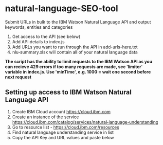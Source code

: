 # natural-language-SEO-tool
Submit URLs in bulk to the IBM Watson Natural Language API and output keywords, entities and categories

1. Get access to the API (see below)
2. Add API details to index.js
3. Add URLs you want to run through the API in add-urls-here.txt
4. nlu-summary.xlsx will contain all of your natural language data

**The script has the ability to limit requests to the IBM Watson API as you can recieve 429 errors if too many requests are made, see 'limiter' variable in index.js. Use 'minTime', e.g. 1000 = wait one second before next request**

## Setting up access to IBM Watson Natural Language API

1. Create IBM Cloud account https://cloud.ibm.com
2. Create an instance of the service https://cloud.ibm.com/catalog/services/natural-language-understanding
3. Go to resource list - https://cloud.ibm.com/resources
4. Find natural language understanding service in list
5. Copy the API Key and URL values and paste below
